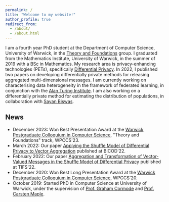 ```yaml
---
permalink: /
title: "Welcome to my website!"
author_profile: true
redirect_from: 
  - /about/
  - /about.html
---
```


I am a fourth year PhD student at the Department of Computer Science, University of Warwick, in the [Theory and Foundations](https://warwick.ac.uk/fac/sci/dcs/research/focs/) group. I graduated from the Mathematics Institute, University of Warwick, in the summer of 2019 with a BSc in Mathematics. My research area is privacy-enhancing technologies (PETs), specifically [Differential Privacy](https://en.wikipedia.org/wiki/Differential_privacy). In 2022, I published two papers on developing differentially private methods for releasing aggregated multi-dimensional messages. I am currently working on characterising data heterogeneity in the framework of federated learning, in conjunction with the [Alan Turing Institute](https://www.turing.ac.uk/). I am also working on a differentially private method for estimating the distribution of populations, in collaboration with [Sayan Biswas](https://people.epfl.ch/sayan.biswas?lang=en).

News
------
* December 2023: Won Best Presentation Award at the [Warwick Postgraduate Colloquium in Computer Science](https://warwick.ac.uk/fac/sci/dcs/research/wpccs/wpccs23/), "Theory and Foundations" track, WPCCS'23.
* March 2022: Our paper [Applying the Shuffle Model of Differential Privacy to Vector Aggregation](https://arxiv.org/abs/2112.05464) published at BICOD'22.
* February 2022: Our paper [Aggregation and Transformation of Vector-Valued Messages in the Shuffle Model of Differential Privacy](https://ieeexplore.ieee.org/document/9696239) published at TIFS'22.
* December 2020: Won Best Long Presentation Award at the [Warwick Postgraduate Colloquium in Computer Science](https://warwick.ac.uk/fac/sci/dcs/research/wpccs/wpccs20/), WPCCS'20.
* October 2019: Started PhD in Computer Science at University of Warwick, under the supervision of [Prof. Graham Cormode](http://dimacs.rutgers.edu/~graham/) and [Prof. Carsten Maple](https://warwick.ac.uk/fac/sci/wmg/about/our-people/profile?wmgid=1102).
